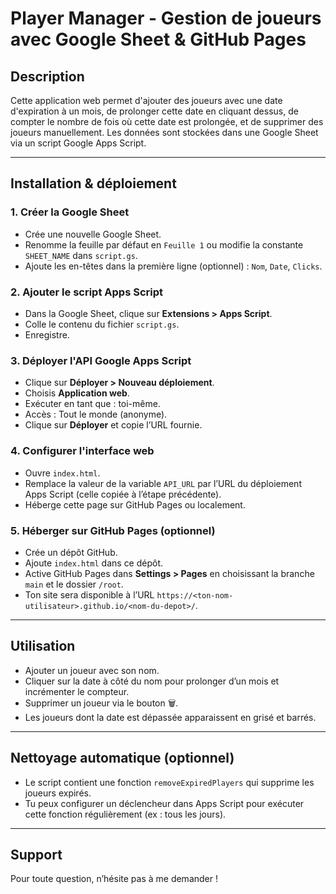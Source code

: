# Player Manager - Gestion de joueurs avec Google Sheet & GitHub Pages

## Description
Cette application web permet d'ajouter des joueurs avec une date d'expiration à un mois, de prolonger cette date en cliquant dessus, de compter le nombre de fois où cette date est prolongée, et de supprimer des joueurs manuellement. Les données sont stockées dans une Google Sheet via un script Google Apps Script.

---

## Installation & déploiement

### 1. Créer la Google Sheet
- Crée une nouvelle Google Sheet.
- Renomme la feuille par défaut en `Feuille 1` ou modifie la constante `SHEET_NAME` dans `script.gs`.
- Ajoute les en-têtes dans la première ligne (optionnel) : `Nom`, `Date`, `Clicks`.

### 2. Ajouter le script Apps Script
- Dans la Google Sheet, clique sur **Extensions > Apps Script**.
- Colle le contenu du fichier `script.gs`.
- Enregistre.

### 3. Déployer l'API Google Apps Script
- Clique sur **Déployer > Nouveau déploiement**.
- Choisis **Application web**.
- Exécuter en tant que : toi-même.
- Accès : Tout le monde (anonyme).
- Clique sur **Déployer** et copie l’URL fournie.

### 4. Configurer l'interface web
- Ouvre `index.html`.
- Remplace la valeur de la variable `API_URL` par l’URL du déploiement Apps Script (celle copiée à l’étape précédente).
- Héberge cette page sur GitHub Pages ou localement.

### 5. Héberger sur GitHub Pages (optionnel)
- Crée un dépôt GitHub.
- Ajoute `index.html` dans ce dépôt.
- Active GitHub Pages dans **Settings > Pages** en choisissant la branche `main` et le dossier `/root`.
- Ton site sera disponible à l’URL `https://<ton-nom-utilisateur>.github.io/<nom-du-depot>/`.

---

## Utilisation
- Ajouter un joueur avec son nom.
- Cliquer sur la date à côté du nom pour prolonger d’un mois et incrémenter le compteur.
- Supprimer un joueur via le bouton 🗑️.
- Les joueurs dont la date est dépassée apparaissent en grisé et barrés.

---

## Nettoyage automatique (optionnel)
- Le script contient une fonction `removeExpiredPlayers` qui supprime les joueurs expirés.
- Tu peux configurer un déclencheur dans Apps Script pour exécuter cette fonction régulièrement (ex : tous les jours).

---

## Support
Pour toute question, n’hésite pas à me demander !
